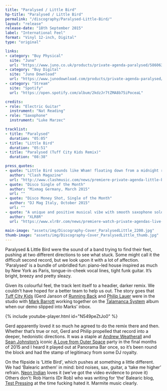 ```yaml
---
title: "Paralysed / Little Bird"
hp-title: "Paralysed / Little Bird"
permalink: "/discography/Paralysed-Little-Bird/"
layout: "release"
release-date: "18th September 2015"
label: "International Feel"
format: "Vinyl 12-inch, Digital"
type: "original"

links:
- category: "Buy Physical"
  site: "Juno"
  url: "https://www.juno.co.uk/products/private-agenda-paralysed/586063-01/"
- category: "Buy Digital"
  site: "Juno Download"
  url: "https://www.junodownload.com/products/private-agenda-paralysed/2888681-02/"
- category: "Stream"
  site: "Spotify"
  url: "https://open.spotify.com/album/2kdzJr7tZMA8b75iPoceaL"

credits:
- role: "Electric Guitar"
  instrument: "Nat Reading"
- role: "Saxophone"
  instrument: "Luke Marzec"

tracklist:
- title: "Paralysed"
  duration: "05:05"
- title: "Little Bird"
  duration: "05:51"
- title: "Paralysed (Tuff City Kids Remix)"
  duration: "08:38"

press_quotes:
- quote: "Little Bird sounds like Wham! floating down from a midnight rush, the cool ocean breeze lapping in over their immaculate loafers."
  author: "Clash Magazine"
  url: "http://www.clashmusic.com/news/premiere-private-agenda-little-bird"
- quote: "Disco Single of the Month"
  author: "Mixmag Germany, March 2015"
  url: ""
- quote: "Disco Money Shot, Single of the Month"
  author: "DJ Mag Italy, October 2015"
  url: ""
- quote: "A unique and positive musical vibe with smooth saxophone solos, rich soundscapes, and a profusion of warm latin percussion"
  author: "XLR8R"
  url: "https://www.xlr8r.com/news/premiere-watch-private-agendas-live-performance-of-little-bird"
  
main-image: "assets/img/Discography-Cover_ParalysedLittle_2200.jpg"
thumb-image: "assets/img/Discography-Cover_ParalysedLittle_thumb.jpg"
---
```


Paralysed & Little Bird were the sound of a band trying to find their feet, pushing at two different directions to see what stuck. Some might call it the difficult second record, but we look upon it with a lot of affection. ‘Paralysed’ is a bundle of unbridled fun: piano-led house inspired as much by New York as Paris, tongue-in-cheek vocal lines, tight funk guitar. It’s bright, breezy and pretty sleazy. 

Given its colourful feel, the track lent itself to a headier, darker remix. We couldn’t have hoped for a better team to help us out. The story goes that [Tuff City Kids](https://www.facebook.com/tuffcitykids/) (Gerd Janson of [Running Back](https://runningbackrecords.bandcamp.com/) and [Philip Lauer](https://www.residentadvisor.net/dj/lauer) were in the studio with [Mark Barrott](https://www.markbarrott.com/) working together on the [Talamanca System](https://www.discogs.com/artist/4087375-Talamanca-System) album when our demo slipped into Marks’ inbox.

{% include youtube-player.html id="N549peZtJo0" %}

Gerd apparently loved it so much he agreed to do the remix there and then. Whether that’s true or not, Gerd and Philip propelled that record into a deeper, hedonistic directions. It was a staple at [Andrew Weatherall](https://www.residentadvisor.net/dj/andrewweatherall) and [Sean Johnston’s](https://www.residentadvisor.net/dj/seanjohnston) iconic [A Love from Outer Space](http://www.factmag.com/2010/05/14/andrew-weatherall-offers-a-love-from-outer-space/) party in the final months of 2015 and I heard it played out at Panorama Bar once, so it’s been round the block and had the stamp of legitimacy from some DJ royalty.  

On the flipside is ‘Little Bird', which pushes at something a little different. We had ‘Balearic anthem’ in mind: bird noises, sax, guitar, a ‘take me higher’ refrain. [Neon Indian](http://neonindian.com/) loves it (we’ve got the video evidence to prove it) Others don’t: Rob Harris (Dr Rob) who was writing for ‘the’ Balearic blog, [Test Pressing](http://testpressing.org/) at the time fucking hated it. Marmite music clearly. 